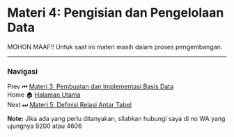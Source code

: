 # **Materi 4: Pengisian dan Pengelolaan Data**

MOHON MAAF!! Untuk saat ini materi masih dalam proses pengembangan.

---
### **Navigasi**
Prev ⏮ [Materi 3: Pembuatan dan Implementasi Basis Data](../3/README.MD) <br>
Home 🏠 [Halaman Utama](../README.MD) <br>
Next ⏭ [Materi 5: Definisi Relasi Antar Tabel](../5/README.MD)

**Note:** Jika ada yang perlu ditanyakan, silahkan hubungi saya di no WA yang ujungnya 9200 atau 4606
